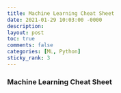 ```yaml
---
title: Machine Learning Cheat Sheet
date: 2021-01-29 10:03:00 -0000
description: 
layout: post
toc: true
comments: false
categories: [ML, Python]
sticky_rank: 3
---
```


### Machine Learning Cheat Sheet
